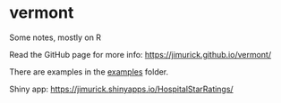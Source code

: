 # vermont


Some notes, mostly on R

Read the GitHub page for more info:
<https://jimurick.github.io/vermont/>

There are examples in the [examples](./examples) folder.

Shiny app: <https://jimurick.shinyapps.io/HospitalStarRatings/>
